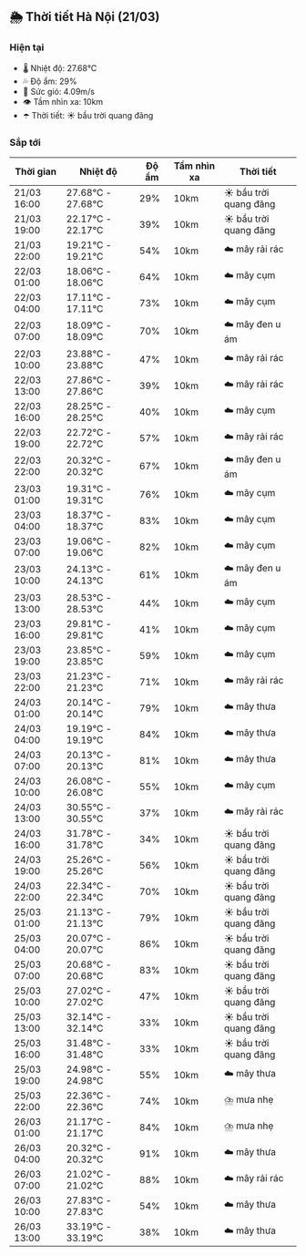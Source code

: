 ## 🌦️ Thời tiết Hà Nội (21/03)

### Hiện tại

- 🌡️ Nhiệt độ: 27.68℃
- 💦 Độ ẩm: 29%
- 💨 Sức gió: 4.09m/s
- 👁️ Tầm nhìn xa: 10km
- ☂️ Thời tiết: ☀️ bầu trời quang đãng

### Sắp tới

| Thời gian | Nhiệt độ | Độ ẩm | Tầm nhìn xa | Thời tiết |
| --- | --- | --- | --- | --- |
| 21/03 16:00 | 27.68℃ - 27.68℃ | 29% | 10km | ☀️ bầu trời quang đãng |
| 21/03 19:00 | 22.17℃ - 22.17℃ | 39% | 10km | ☀️ bầu trời quang đãng |
| 21/03 22:00 | 19.21℃ - 19.21℃ | 54% | 10km | ☁️ mây rải rác |
| 22/03 01:00 | 18.06℃ - 18.06℃ | 64% | 10km | ☁️ mây cụm |
| 22/03 04:00 | 17.11℃ - 17.11℃ | 73% | 10km | ☁️ mây cụm |
| 22/03 07:00 | 18.09℃ - 18.09℃ | 70% | 10km | ☁️ mây đen u ám |
| 22/03 10:00 | 23.88℃ - 23.88℃ | 47% | 10km | ☁️ mây rải rác |
| 22/03 13:00 | 27.86℃ - 27.86℃ | 39% | 10km | ☁️ mây rải rác |
| 22/03 16:00 | 28.25℃ - 28.25℃ | 40% | 10km | ☁️ mây cụm |
| 22/03 19:00 | 22.72℃ - 22.72℃ | 57% | 10km | ☁️ mây rải rác |
| 22/03 22:00 | 20.32℃ - 20.32℃ | 67% | 10km | ☁️ mây đen u ám |
| 23/03 01:00 | 19.31℃ - 19.31℃ | 76% | 10km | ☁️ mây cụm |
| 23/03 04:00 | 18.37℃ - 18.37℃ | 83% | 10km | ☁️ mây cụm |
| 23/03 07:00 | 19.06℃ - 19.06℃ | 82% | 10km | ☁️ mây cụm |
| 23/03 10:00 | 24.13℃ - 24.13℃ | 61% | 10km | ☁️ mây đen u ám |
| 23/03 13:00 | 28.53℃ - 28.53℃ | 44% | 10km | ☁️ mây cụm |
| 23/03 16:00 | 29.81℃ - 29.81℃ | 41% | 10km | ☁️ mây cụm |
| 23/03 19:00 | 23.85℃ - 23.85℃ | 59% | 10km | ☁️ mây cụm |
| 23/03 22:00 | 21.23℃ - 21.23℃ | 71% | 10km | ☁️ mây rải rác |
| 24/03 01:00 | 20.14℃ - 20.14℃ | 79% | 10km | ☁️ mây thưa |
| 24/03 04:00 | 19.19℃ - 19.19℃ | 84% | 10km | ☁️ mây thưa |
| 24/03 07:00 | 20.13℃ - 20.13℃ | 81% | 10km | ☁️ mây thưa |
| 24/03 10:00 | 26.08℃ - 26.08℃ | 55% | 10km | ☁️ mây cụm |
| 24/03 13:00 | 30.55℃ - 30.55℃ | 37% | 10km | ☁️ mây rải rác |
| 24/03 16:00 | 31.78℃ - 31.78℃ | 34% | 10km | ☀️ bầu trời quang đãng |
| 24/03 19:00 | 25.26℃ - 25.26℃ | 56% | 10km | ☀️ bầu trời quang đãng |
| 24/03 22:00 | 22.34℃ - 22.34℃ | 70% | 10km | ☀️ bầu trời quang đãng |
| 25/03 01:00 | 21.13℃ - 21.13℃ | 79% | 10km | ☀️ bầu trời quang đãng |
| 25/03 04:00 | 20.07℃ - 20.07℃ | 86% | 10km | ☀️ bầu trời quang đãng |
| 25/03 07:00 | 20.68℃ - 20.68℃ | 83% | 10km | ☀️ bầu trời quang đãng |
| 25/03 10:00 | 27.02℃ - 27.02℃ | 47% | 10km | ☀️ bầu trời quang đãng |
| 25/03 13:00 | 32.14℃ - 32.14℃ | 33% | 10km | ☀️ bầu trời quang đãng |
| 25/03 16:00 | 31.48℃ - 31.48℃ | 33% | 10km | ☀️ bầu trời quang đãng |
| 25/03 19:00 | 24.98℃ - 24.98℃ | 55% | 10km | ☁️ mây thưa |
| 25/03 22:00 | 22.36℃ - 22.36℃ | 74% | 10km | ⛈️ mưa nhẹ |
| 26/03 01:00 | 21.17℃ - 21.17℃ | 84% | 10km | ⛈️ mưa nhẹ |
| 26/03 04:00 | 20.32℃ - 20.32℃ | 91% | 10km | ☁️ mây thưa |
| 26/03 07:00 | 21.02℃ - 21.02℃ | 88% | 10km | ☁️ mây rải rác |
| 26/03 10:00 | 27.83℃ - 27.83℃ | 54% | 10km | ☁️ mây thưa |
| 26/03 13:00 | 33.19℃ - 33.19℃ | 38% | 10km | ☁️ mây thưa |
